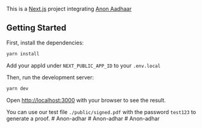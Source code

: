 This is a [Next.js](https://nextjs.org/) project integrating [Anon Aadhaar](https://github.com/privacy-scaling-explorations/anon-aadhaar)

## Getting Started

First, install the dependencies:

```bash
yarn install
```

Add your appId under `NEXT_PUBLIC_APP_ID` to your `.env.local`

Then, run the development server:

```bash
yarn dev
```

Open [http://localhost:3000](http://localhost:3000) with your browser to see the result.

You can use our test file `./public/signed.pdf` with the password `test123` to generate a proof.
#   A n o n - a d h a r  
 #   A n o n - a d h a r  
 #   A n o n - a d h a r  
 